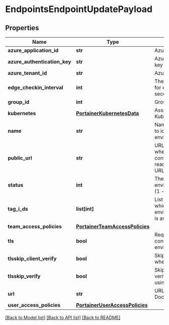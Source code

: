 # EndpointsEndpointUpdatePayload

## Properties
Name | Type | Description | Notes
------------ | ------------- | ------------- | -------------
**azure_application_id** | **str** | Azure application ID | [optional] 
**azure_authentication_key** | **str** | Azure authentication key | [optional] 
**azure_tenant_id** | **str** | Azure tenant ID | [optional] 
**edge_checkin_interval** | **int** | The check in interval for edge agent (in seconds) | [optional] 
**group_id** | **int** | Group identifier | [optional] 
**kubernetes** | [**PortainerKubernetesData**](PortainerKubernetesData.md) | Associated Kubernetes data | [optional] 
**name** | **str** | Name that will be used to identify this environment(endpoint) | [optional] 
**public_url** | **str** | URL or IP address where exposed containers will be reachable.\\ Defaults to URL if not specified | [optional] 
**status** | **int** | The status of the environment(endpoint) (1 - up, 2 - down) | [optional] 
**tag_i_ds** | **list[int]** | List of tag identifiers to which this environment(endpoint) is associated | [optional] 
**team_access_policies** | [**PortainerTeamAccessPolicies**](PortainerTeamAccessPolicies.md) |  | [optional] 
**tls** | **bool** | Require TLS to connect against this environment(endpoint) | [optional] 
**tlsskip_client_verify** | **bool** | Skip client verification when using TLS | [optional] 
**tlsskip_verify** | **bool** | Skip server verification when using TLS | [optional] 
**url** | **str** | URL or IP address of a Docker host | [optional] 
**user_access_policies** | [**PortainerUserAccessPolicies**](PortainerUserAccessPolicies.md) |  | [optional] 

[[Back to Model list]](../README.md#documentation-for-models) [[Back to API list]](../README.md#documentation-for-api-endpoints) [[Back to README]](../README.md)


